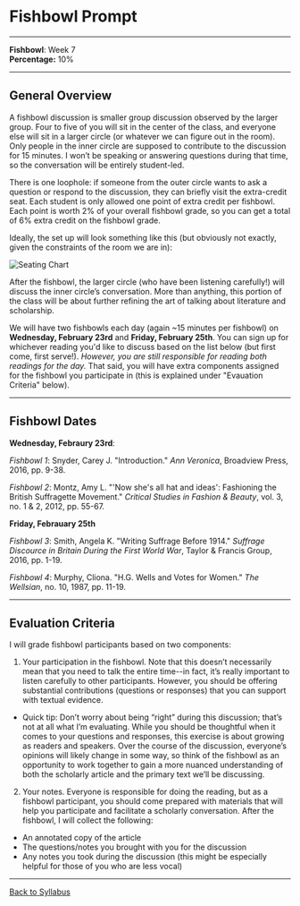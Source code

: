 # Fishbowl Prompt

_____

**Fishbowl**: Week 7 <br />
**Percentage:** 10%

_____

## General Overview

A fishbowl discussion is smaller group discussion observed by the larger group. Four to five of you will sit in the center of the class, and everyone else will sit in a larger circle (or whatever we can figure out in the room). Only people in the inner circle are supposed to contribute to the discussion for 15 minutes. I won’t be speaking or answering questions during that time, so the conversation will be entirely student-led.

There is one loophole: if someone from the outer circle wants to ask a question or respond to the discussion, they can briefly visit the extra-credit seat. Each student is only allowed one point of extra credit per fishbowl. Each point is worth 2% of your overall fishbowl grade, so you can get a total of 6% extra credit on the fishbowl grade. 

Ideally, the set up will look something like this (but obviously not exactly, given the constraints of the room we are in):

![Seating Chart](https://deanna-stover.github.io/coursesCNU/images/Fishbowl.png)

After the fishbowl, the larger circle (who have been listening carefully!) will discuss the inner circle’s conversation. More than anything, this portion of the class will be about further refining the art of talking about literature and scholarship.

We will have two fishbowls each day (again ~15 minutes per fishbowl) on **Wednesday, February 23rd** and **Friday, February 25th**. You can sign up for whichever reading you'd like to discuss based on the list below (but first come, first serve!). *However, you are still responsible for reading both readings for the day.* That said, you will have extra components assigned for the fishbowl you participate in (this is explained under "Evauation Criteria" below).  

_____

## Fishbowl Dates

**Wednesday, Febraury 23rd**:

*Fishbowl 1*: Snyder, Carey J. "Introduction." *Ann Veronica*, Broadview Press, 2016, pp. 9-38.

*Fishbowl 2*: Montz, Amy L. "'Now she's all hat and ideas': Fashioning the British Suffragette Movement." *Critical Studies in Fashion & Beauty*, vol. 3, no. 1 & 2, 2012, pp. 55-67.

**Friday, Febrauary 25th**

*Fishbowl 3*: Smith, Angela K. "Writing Suffrage Before 1914." *Suffrage Discource in Britain During the First World War*, Taylor & Francis Group, 2016, pp. 1-19.

*Fishbowl 4*: Murphy, Cliona. "H.G. Wells and Votes for Women." *The Wellsian*, no. 10, 1987, pp. 11-19.

_____

## Evaluation Criteria

I will grade fishbowl participants based on two components:

1) Your participation in the fishbowl. Note that this doesn’t necessarily mean that you need to talk the entire time--in fact, it’s really important to listen carefully to other participants. However, you should be offering substantial contributions (questions or responses) that you can support with textual evidence. 
* Quick tip: Don’t worry about being “right” during this discussion; that’s not at all what I’m evaluating. While you should be thoughtful when it comes to your questions and responses, this exercise is about growing as readers and speakers. Over the course of the discussion, everyone’s opinions will likely change in some way, so think of the fishbowl as an opportunity to work together to gain a more nuanced understanding of both the scholarly article and the primary text we’ll be discussing. 

2) Your notes. Everyone is responsible for doing the reading, but as a fishbowl participant, you should come prepared with materials that will help you participate and facilitate a scholarly conversation. After the fishbowl, I will collect the following:
* An annotated copy of the article
* The questions/notes you brought with you for the discussion
* Any notes you took during the discussion (this might be especially helpful for those of you who are less vocal)

_____

[Back to Syllabus](https://deanna-stover.github.io/coursesCNU/2022/engl223spring2022)
